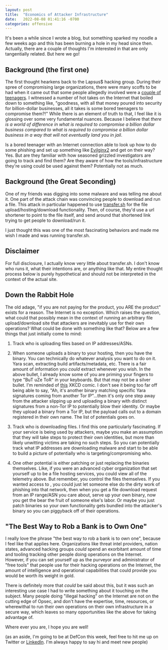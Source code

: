 ```yaml
---
layout: post
title:  "Economics of Attacker Infrastructure"
date:   2022-08-08 01:41:16 -0700
categories: offensive
---
```


It's been a while since I wrote a blog, but something sparked my noodle a few weeks ago and this has been burning a hole in my head since then. Actually, there are a couple of thoughts I'm interested in that are only tangentially related.  But here we go!

## Background (the first one)

The first thought hearkens back to the Lapsus$ hacking group. During their spree of compromising large organizations, there were many scoffs to be had when it came out that some people allegedly involved were a [couple of teenagers](https://www.bbc.com/news/technology-60953527). I witnessed a number of hot takes on the Internet that boiled down to something like, "goodness, with all that money poured into security for billion-dollar businesses, all it takes is some bored teenagers to compromise them?!" While there is an element of truth to that, I feel like it is glossing over some very fundamental nuances. Because I believe that *there is a world of difference in what is required to compromise a billion dollar business compared to what is required to compromise a billion dollar business in a way that will not eventually land you in jail*. 

Is a bored teenager with an Internet connection able to look up how to do some phishing and set up something like [Evilginx2](https://github.com/kgretzky/evilginx2) and get on their way? Yes. But are they familiar with how seasoned grizzled investigators are going to track and find them? Are they aware of how the tools/infrastructure they're using could be used against them? Potentially not as much.

## Background (the Great Seconding)

One of my friends was digging into some malware and was telling me about it. One part of the attack chain was convincing people to download and run a file. This attack in particular happened to use [transfer.sh](transfer.sh) for the file upload/hosting/download functionality. Then, of course, they'd use a url shortener to point to the file itself, and send around that shortened link trying to get people to download/run it. 

I just thought this was one of the most fascinating behaviors and made me wish I made and was running transfer.sh. 

## Disclaimer

For full disclosure, I actually know very little about transfer.sh. I don't know who runs it, what their intentions are, or anything like that. My entire thought process below is purely hypothetical and should not be interpreted in the context of the actual site. 

## Down the Rabbit Hole

The old adage, "if you are not paying for the product, you ARE the product" exists for a reason. The Internet is no exception. Which raises the question, what could that possibly mean in the context of running an arbitrary file upload/download site that attackers are inevitably use for their own operations? What could be done with something like that? Below are a few things that just initially come to mind:

  1. Track who is uploading files based on IP addresses/ASNs.

  2. When someone uploads a binary to your hosting, then you have the binary. You can technically do whatever analysis you want to do on it. Yara scan, extracting build artifacts/metadata, etc. There is a fair amount of information you _could_ extract whenever you wish.  In the above bullet, I already know some of you are priming your fingers to type "BuT uZe ToR" in your keyboards. But that may not be a silver bullet. I'm reminded of [this](https://xkcd.com/1105/) XKCD comic. I don't see it being too far off being able to say, "Ah, it's another binary matching specific Yara signatures coming from another Tor IP"...then it's only one step away from the attacker slipping up and uploading a binary with distinct signatures from a non-Tor IP to potentially blow their identity. Or maybe they upload a binary from a Tor IP, but the payload calls out to a domain registered in their own name. The list of potentials goes on.

  3. Track who is downloading files. I find this one particularly fascinating. If your service is being used by attackers, maybe you make an assumption that they will take steps to protect their own identities, but more than likely unwitting victims are taking no such steps. So you can potentially track what IP addresses are downloading malware and start to be able to build a picture of potentially who is targeting/compromising who.

  4. One other potential is either patching or just replacing the binaries themselves. Like, if you were an advanced cyber organization that set yourself up to be a file hosting services, you could view all of the telemetry above. But remember, you control the files themselves. If you wanted access to <insert network here>, you could just let someone else do the dirty work of phishing into that network, then when you get a file download request from an IP range/ASN you care about, serve up your own binary, now you get the bear the fruit of someone else's labor. Or maybe you just patch binaries so your own functionality gets bundled into the attacker's binary so you can piggyback off of their operations.  

## "The Best Way to Rob a Bank is to Own One"

I really love the phrase "the best way to rob a bank is to own one", because I feel like that applies here. Organizations like threat intel providers, nation states, advanced hacking groups _could_ spend an exorbitant amount of time and tooling tracking other people doing operations on the Internet. However, if you can set yourself up as the purveyor and administrator of "free tools" that people use for their hacking operations on the Internet, the amount of intelligence and operational capabilities that could provide you would be worth its weight in gold. 

There is definitely more that _could_ be said about this, but it was such an interesting use case I had to write something about it touching on the subject.  Many people doing "illegal hacking" on the Internet are not on the cutting edge of Opsec, and don't have the expertise, time, resources, or wherewithal to run their own operations on their own infrastructure in a secure way, which leaves so many opportunities like the above for taking advantage of.

Where ever you are, I hope you are well! 

(as an aside, I'm going to be at DefCon this week, feel free to hit me up on Twitter or [LinkedIn](https://www.linkedin.com/in/kylebelitz/). I'm always happy to say hi and meet new people)
